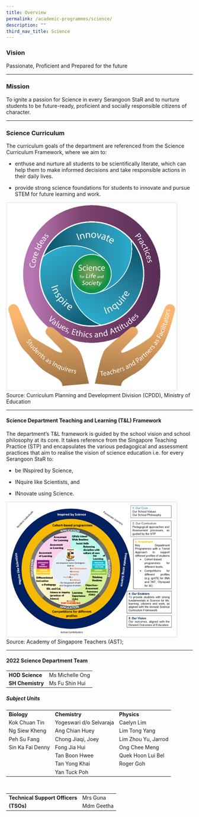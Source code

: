 ```yaml
---
title: Overview
permalink: /academic-programmes/science/
description: ""
third_nav_title: Science
---
```

### Vision

Passionate, Proficient and Prepared for the future

<hr>

### Mission

To ignite a passion for Science in every Serangoon StaR and to nurture students to be future-ready, proficient and socially responsible citizens of character.

<hr>

### Science Curriculum

The curriculum goals of the department are referenced from the Science Curriculum Framework, where we aim to: 

* enthuse and nurture all students to be scientifically literate, which can help them to make informed decisions and take responsible actions in their daily lives. 

* provide strong science foundations for students to innovate and pursue STEM for future learning and work. 


<img src="/images/science_page_graphic_1.png" style="width:450px; border:0.5px solid Gainsboro; padding: 5px; Align: Left">

<figcaption>Source: Curriculum Planning and Development Division (CPDD), Ministry of Education</figcaption>



<hr>


#### Science Department Teaching and Learning (T&amp;L) Framework

The department’s T&L framework is guided by the school vision and school philosophy at its core. It takes reference from the Singapore Teaching Practice (STP) and encapsulates the various pedagogical and assessment practices that aim to realise the vision of science education i.e. for every Serangoon StaR to:

* be INspired by Science, 

* INquire like Scientists, and 

* INnovate using Science. 


<img src="/images/science_page_graphic_2.png" style="width:450px; border:0.5px solid Gainsboro; padding: 5px; Align: Left" >

<figcaption>Source: Academy of Singapore Teachers (AST); </figcaption>

<hr>

#### 2022 Science Department Team

<table>
  <tr>
    <td><b>HOD Science</b></td>
    <td>Ms Michelle Ong</td>
  </tr>
 <tr>
    <td><b>SH Chemistry</b></td>
    <td>Ms Fu Shin Hui</td>
  </tr>
</table>

##### Subject Units

<table>
 <tr>
    <td><b>Biology</b></td>
    <td><b>Chemistry</b></td>
    <td><b>Physics</b></td>
  </tr>
 <tr>
    <td>Kok Chuan Tin</td>
    <td>Yogeswari d/o Selvaraja</td>
    <td>Caelyn Lim</td>
  </tr>
<tr>
    <td>Ng Siew Kheng</td>
    <td>Ang Chian Huey</td>
    <td>Lim Tong Yang</td>
  </tr>
<tr>
    <td>Peh Su Fang</td>
    <td>Chong Jiaqi, Joey</td>
    <td>Lim Zhou Yu, Jarrod</td>
  </tr>
<tr>
    <td>Sin Ka Fai Denny</td>
    <td>Fong Jia Hui</td>
    <td>Ong Chee Meng</td>
  </tr>
<tr>
    <td></td>
    <td>Tan Boon Hwee</td>
    <td>Quek Hoon Lui Bel</td>
  </tr>
<tr>
    <td></td>
    <td>Tan Yong Khai</td>
    <td>Roger Goh</td>
  </tr>
<tr>
    <td></td>
    <td>Yan Tuck Poh</td>
    <td></td>
  </tr>
</table>

<br>

<table>
 <tr>
    <td><b>Technical Support Officers</b></td>
    <td>Mrs Guna</td>
  </tr>
 <tr>
	 <td><b>(TSOs)</b></td>
    <td>Mdm Geetha</td>
  </tr>
</table>